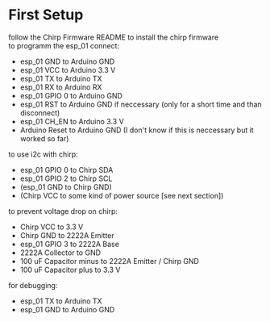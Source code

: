 # First Setup

follow the Chirp Firmware README to install the chirp firmware  
to programm the esp_01 connect:

- esp_01 GND to Arduino GND
- esp_01 VCC to Arduino 3.3 V
- esp_01 TX to Arduino TX
- esp_01 RX to Arduino RX
- esp_01 GPIO 0 to Arduino GND
- esp_01 RST to Arduino GND if neccessary (only for a short time and than disconnect)
- esp_01 CH_EN to Arduino 3.3 V
- Arduino Reset to Arduino GND (I don't know if this is neccessary but it worked so far)

to use i2c with chirp:

- esp_01 GPIO 0 to Chirp SDA
- esp_01 GPIO 2 to Chirp SCL
- (esp_01 GND to Chirp GND)
- (Chirp VCC to some kind of power source [see next section])

to prevent voltage drop on chirp:

- Chirp VCC to 3.3 V
- Chirp GND to 2222A Emitter
- esp_01 GPIO 3 to 2222A Base
- 2222A Collector to GND
- 100 uF Capacitor minus to 2222A Emitter / Chirp GND
- 100 uF Capacitor plus to 3.3 V

for debugging:

- esp_01 TX to Arduino TX
- esp_01 GND to Arduino GND
